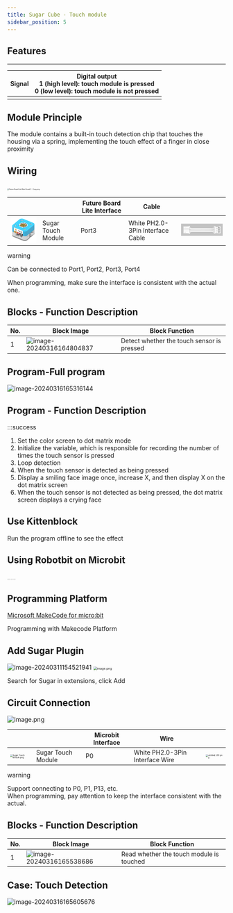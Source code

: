 ```yaml
---
title: Sugar Cube - Touch module
sidebar_position: 5
---
```

## Features

---

| **Signal** | Digital output<br />1 (high level): touch module is pressed<br />0 (low level): touch module is not pressed |
| ---------------- | ----------------------------------------------------------------------------------------------------------- |
|                  |                                                                                                             |

## Module Principle

The module contains a built-in touch detection chip that touches the housing via a spring, implementing the touch effect of a finger in close proximity

## Wiring

<img src="https://learn.kittenbot.cn/2024md_pic/1698389055888-5b56763c-0ee0-42b2-aab5-6533ee06012f.png" alt="Future Board Lite Main Board 3 - Copy.png" style="zoom: 25%;" />

|                                                              |                    | Future Board Lite Interface | Cable                            |                                                              |
| ------------------------------------------------------------ | ------------------ | --------------------------- | -------------------------------- | ------------------------------------------------------------ |
| <img src="1698303888937-53265e7a-c52d-4d0a-ab81-d8572ba50712.png" alt="Sugar Touch Module.png" style="zoom:25%;" /> | Sugar Touch Module | Port3                       | White PH2.0-3Pin Interface Cable | <img src="1694663456622-fdd52039-7a0c-451f-96a0-feabdc797516.png" alt="untitled.100.png" style="zoom: 33%;" /> |

warning          

Can be connected to Port1, Port2, Port3, Port4          

When programming, make sure the interface is consistent with the actual one.



## Blocks - Function Description

| No.  | Block Image                                                  | Block Function                             |
| ---- | ------------------------------------------------------------ | ------------------------------------------ |
| 1    | ![image-20240316164804837](https://learn.kittenbot.cn/2024md_pic/image-20240316164804837.png) | Detect whether the touch sensor is pressed |



## Program-Full program

![image-20240316165316144](https://learn.kittenbot.cn/2024md_pic/image-20240316165316144.png)

## Program - Function Description

:::success

1. Set the color screen to dot matrix mode
2. Initialize the variable, which is responsible for recording the number of times the touch sensor is pressed
3. Loop detection
4. When the touch sensor is detected as being pressed
5. Display a smiling face image once, increase X, and then display X on the dot matrix screen
6. When the touch sensor is not detected as being pressed, the dot matrix screen displays a crying face

## Use Kittenblock

Run the program offline to see the effect





## Using Robotbit on Microbit



<img src="https://learn.kittenbot.cn/2024md_pic/1709112761000-c84282ba-fe71-45c1-8ad4-8e7f6fc4738f.png" alt="Robotbit_compressed.png" style="zoom:10%;" />

## Programming Platform

[Microsoft MakeCode for micro:bit](https://makecode.microbit.org/#editor)

Programming with Makecode Platform

## Add Sugar Plugin

![image-20240311154521941](https://learn.kittenbot.cn/2024md_pic/image-20240311154521941.png)
<img src="https://learn.kittenbot.cn/2024md_pic/1709111641678-73b61119-c29c-4b48-add7-375ce9a15935.png" alt="image.png" style="zoom:50%;" />

Search for Sugar in extensions, click Add

## Circuit Connection

![image.png](https://learn.kittenbot.cn/2024md_pic/1709782803138-922859f0-efb3-4817-b7f5-a4d1c43009ca.png)

|                                                              |                    | Microbit Interface | Wire                            |                                                              |
| ------------------------------------------------------------ | ------------------ | ------------------ | ------------------------------- | ------------------------------------------------------------ |
| <img src="https://learn.kittenbot.cn/2024md_pic/1698303888937-53265e7a-c52d-4d0a-ab81-d8572ba50712.png" alt="Sugar Touch Module.png" style="zoom:33%;" /> | Sugar Touch Module | P0                 | White PH2.0-3Pin Interface Wire | <img src="https://learn.kittenbot.cn/2024md_pic/1694663456622-fdd52039-7a0c-451f-96a0-feabdc797516.png" alt="untitled.100.png" style="zoom:33%;" /> |



warning         

 Support connecting to P0, P1, P13, etc.<br />When programming, pay attention to keep the interface consistent with the actual.





## Blocks - Function Description

| No.  | Block Image                                                  | Block Function                           |
| ---- | ------------------------------------------------------------ | ---------------------------------------- |
| 1    | ![image-20240316165538686](https://learn.kittenbot.cn/2024md_pic/image-20240316165538686.png) | Read whether the touch module is touched |



## Case: Touch Detection

![image-20240316165605676](https://learn.kittenbot.cn/2024md_pic/image-20240316165605676.png)
